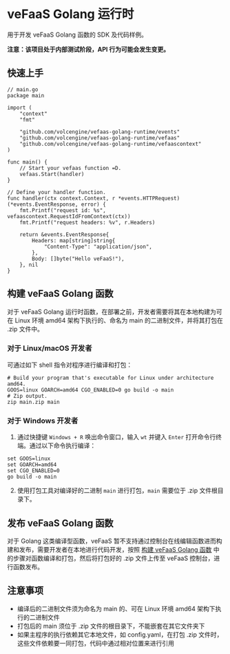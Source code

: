 # veFaaS Golang 运行时

用于开发 veFaaS Golang 函数的 SDK 及代码样例。

**注意：该项目处于内部测试阶段，API 行为可能会发生变更。**

## 快速上手
```Golang
// main.go
package main

import (
	"context"
	"fmt"

	"github.com/volcengine/vefaas-golang-runtime/events"
	"github.com/volcengine/vefaas-golang-runtime/vefaas"
	"github.com/volcengine/vefaas-golang-runtime/vefaascontext"
)

func main() {
	// Start your vefaas function =D.
	vefaas.Start(handler)
}

// Define your handler function.
func handler(ctx context.Context, r *events.HTTPRequest) (*events.EventResponse, error) {
	fmt.Printf("request id: %s", vefaascontext.RequestIdFromContext(ctx))
	fmt.Printf("request headers: %v", r.Headers)

	return &events.EventResponse{
		Headers: map[string]string{
			"Content-Type": "application/json",
		},
		Body: []byte("Hello veFaaS!"),
	}, nil
}
```

## 构建 veFaaS Golang 函数
对于 veFaaS Golang 运行时函数，在部署之前，开发者需要将其在本地构建为可在 Linux 环境 amd64 架构下执行的、命名为 main 的二进制文件，并将其打包在 .zip 文件中。

### 对于 Linux/macOS 开发者
可通过如下 shell 指令对程序进行编译和打包：
```shell
# Build your program that's executable for Linux under architecture amd64.
GOOS=linux GOARCH=amd64 CGO_ENABLED=0 go build -o main
# Zip output.
zip main.zip main
```
### 对于 Windows 开发者

1. 通过快捷键 `Windows + R` 唤出命令窗口，输入 `wt` 并键入 `Enter` 打开命令行终端。通过以下命令执行编译：
```shell
set GOOS=linux
set GOARCH=amd64
set CGO_ENABLED=0
go build -o main
```
2. 使用打包工具对编译好的二进制 `main` 进行打包，`main` 需要位于 .zip 文件根目录下。


## 发布 veFaaS Golang 函数
对于 Golang 这类编译型函数，veFaaS 暂不支持通过控制台在线编辑函数进而构建和发布，需要开发者在本地进行代码开发，按照 [构建 veFaaS Golang 函数](#构建-vefaas-golang-函数) 中的步骤对函数编译和打包，然后将打包好的 .zip 文件上传至 veFaaS 控制台，进行函数发布。


## 注意事项
- 编译后的二进制文件须为命名为 main 的、可在 Linux 环境 amd64 架构下执行的二进制文件
- 打包后的 main 须位于 .zip 文件的根目录下，不能嵌套在其它文件夹下
- 如果主程序的执行依赖其它本地文件，如 config.yaml，在打包 .zip 文件时，这些文件依赖要一同打包，代码中通过相对位置来进行引用
